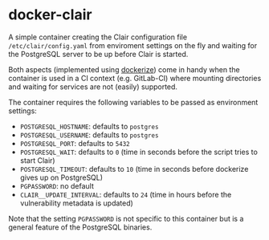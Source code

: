 # docker-clair

A simple container creating the Clair configuration file `/etc/clair/config.yaml` from
enviroment settings on the fly and waiting for the PostgreSQL server to be up before Clair is started.

Both aspects (implemented using [dockerize](https://github.com/jwilder/dockerize)) come in handy 
when the container is used in a CI context (e.g. GitLab-CI) where
mounting directories and waiting for services are not (easily) supported.

The container requires the following variables to be passed as environment settings:
* `POSTGRESQL_HOSTNAME`: defaults to `postgres`
* `POSTGRESQL_USERNAME`: defaults to `postgres`
* `POSTGRESQL_PORT`: defaults to `5432`
* `POSTGRESQL_WAIT`: defaults to `0` (time in seconds before the script tries to start Clair)
* `POSTGRESQL_TIMEOUT`: defaults to `10` (time in seconds before dockerize gives up on PostgreSQL)
* `PGPASSWORD`: no default
* `CLAIR__UPDATE_INTERVAL`: defaults to `24` (time in hours before the vulnerability metadata is updated)

Note that the setting `PGPASSWORD` is not specific to this container but is a general feature of 
the PostgreSQL binaries.
